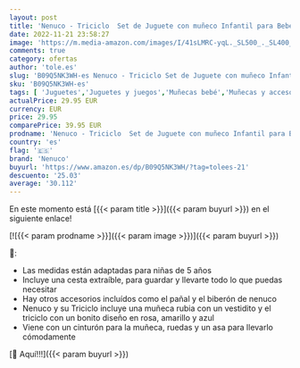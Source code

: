 ```yaml
---
layout: post
title: 'Nenuco - Triciclo  Set de Juguete con muñeco Infantil para Bebe  Accesorios y Triciclo con Ruedas y cinturón para llevarlo Siempre contigo  para niñas y niños de 3 años  Famosa  700017103 '
date: 2022-11-21 23:58:27
image: 'https://m.media-amazon.com/images/I/41sLMRC-yqL._SL500_._SL400_.jpg'
comments: true
category: ofertas
author: 'tole.es'
slug: 'B09Q5NK3WH-es Nenuco - Triciclo Set de Juguete con muñeco Infantil para...'
sku: 'B09Q5NK3WH-es'
tags: [ 'Juguetes','Juguetes y juegos','Muñecas bebé','Muñecas y accesorios','bebe','nenuco','🇪🇸', ]
actualPrice: 29.95 EUR
currency: EUR
price: 29.95
comparePrice: 39.95 EUR
prodname: 'Nenuco - Triciclo  Set de Juguete con muñeco Infantil para Bebe  Accesorios y Triciclo con Ruedas y cinturón para llevarlo Siempre contigo  para niñas y niños de 3 años  Famosa  700017103 '
country: 'es'
flag: '🇪🇸'
brand: 'Nenuco'
buyurl: 'https://www.amazon.es/dp/B09Q5NK3WH/?tag=tolees-21'
descuento: '25.03'
average: '30.112'
---
```


En este momento está [{{< param title >}}]({{< param buyurl >}}) en el siguiente enlace!

[![{{< param prodname >}}]({{< param image >}})]({{< param buyurl >}})

🔎:

- Las medidas están adaptadas para niñas de 5 años
- Incluye una cesta extraíble, para guardar y llevarte todo lo que puedas necesitar
- Hay otros accesorios incluídos como el pañal y el biberón de nenuco
- Nenuco y su Triciclo incluye una muñeca rubia con un vestidito y el triciclo con un bonito diseño en rosa, amarillo y azul
- Viene con un cinturón para la muñeca, ruedas y un asa para llevarlo cómodamente

[🛒 Aquí!!!]({{< param buyurl >}})
